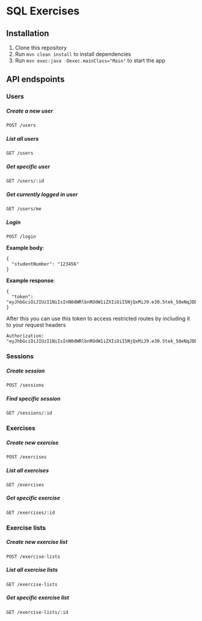 # SQL Exercises

## Installation

1. Clone this repository
2. Run `mvn clean install` to install dependencies
3. Run `mvn exec:java -Dexec.mainClass="Main"` to start the app

## API endspoints

### Users
##### Create a new user
`POST /users`
##### List all users
`GET /users`

##### Get specific user
`GET /users/:id`

##### Get currently logged in user
`GET /users/me`

##### Login
`POST /login`

**Example body**:
```
{
  "studentNumber": "123456"
}
```

**Example response**:

```
{
  "token": "eyJhbGciOiJIUzI1NiIsInN0dWRlbnROdW1iZXIiOiI5NjQxMiJ9.e30.5tek_58eNqJDDowNsq3RsyUUySWaBC_dfeGeSsK9wi8"
}
```

After this you can use this token to access restricted routes by including it to your request headers

```
Authorization: "eyJhbGciOiJIUzI1NiIsInN0dWRlbnROdW1iZXIiOiI5NjQxMiJ9.e30.5tek_58eNqJDDowNsq3RsyUUySWaBC_dfeGeSsK9wi8"
```

### Sessions
##### Create session
`POST /sessions`

##### Find specific session
`GET /sessions/:id`

### Exercises
##### Create new exercise
`POST /exercises`

##### List all exercises
`GET /exercises`

##### Get specific exercise
`GET /exercises/:id`

### Exercise lists

##### Create new exercise list
`POST /exercise-lists`

##### List all exercise lists
`GET /exercise-lists`

##### Get specific exercise list
`GET /exercise-lists/:id`